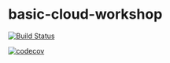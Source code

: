 # basic-cloud-workshop

[![Build Status](https://travis-ci.com/macnowak/basic-cloud-workshop.svg?branch=master)](https://travis-ci.com/macnowak/basic-cloud-workshop)



[![codecov](https://codecov.io/gh/macnowak/basic-cloud-workshop/branch/master/graph/badge.svg)](https://codecov.io/gh/macnowak/basic-cloud-workshop)

